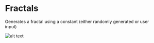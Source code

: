 # Fractals
Generates a fractal using a constant (either randomly generated or user input) 

![alt text](https://github.com/[brechan-allison]/[Fractals]/blob/[main]/sinFractal.bmp?raw=true)
